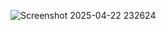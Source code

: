 ![Screenshot 2025-04-22 232624](https://github.com/user-attachments/assets/a06bdf4f-f552-4d0c-8f19-3795aed94dae)
